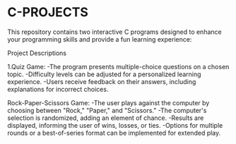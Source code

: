 # C-PROJECTS
This repository contains two interactive C programs designed to enhance your programming skills and provide a fun learning experience:

Project Descriptions

1.Quiz Game:
-The program presents multiple-choice questions on a chosen topic.
-Difficulty levels can be adjusted for a personalized learning experience.
-Users receive feedback on their answers, including explanations for incorrect choices.

Rock-Paper-Scissors Game:
-The user plays against the computer by choosing between "Rock," "Paper," and "Scissors."
-The computer's selection is randomized, adding an element of chance.
-Results are displayed, informing the user of wins, losses, or ties.
-Options for multiple rounds or a best-of-series format can be implemented for extended play.
